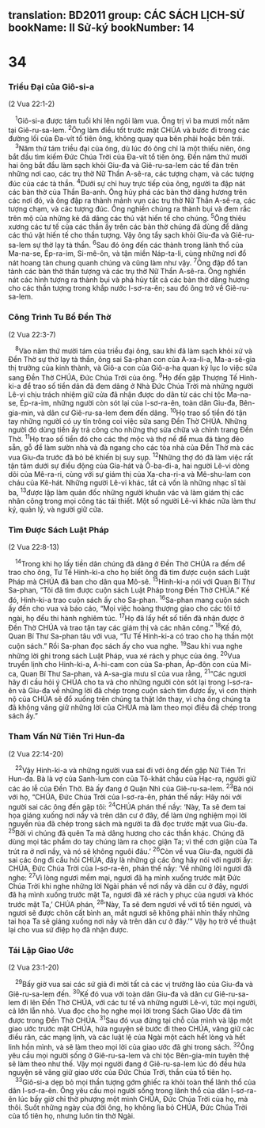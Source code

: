 translation: BD2011
group: CÁC SÁCH LỊCH-SỬ
bookName: II Sử-ký 
bookNumber: 14
-------

<div class="title"><h1>34</h1><h3>Triều Ðại của Giô-si-a</h3><p>(2 Vua 22:1-2)</p></div>
<span class="verse 2su_34_1"> <sup>1</sup>Giô-si-a được tám tuổi khi lên ngôi làm vua. Ông trị vì ba mươi mốt năm tại Giê-ru-sa-lem. </span>
<span class="verse 2su_34_2"><sup>2</sup>Ông làm điều tốt trước mặt CHÚA và bước đi trong các đường lối của Ða-vít tổ tiên ông, không quay qua bên phải hoặc bên trái.<br/></span>
<span class="verse 2su_34_3"> <sup>3</sup>Năm thứ tám triều đại của ông, dù lúc đó ông chỉ là một thiếu niên, ông bắt đầu tìm kiếm Ðức Chúa Trời của Ða-vít tổ tiên ông. Ðến năm thứ mười hai ông bắt đầu làm sạch khỏi Giu-đa và Giê-ru-sa-lem các tế đàn trên những nơi cao, các trụ thờ Nữ Thần A-sê-ra, các tượng chạm, và các tượng đúc của các tà thần. </span>
<span class="verse 2su_34_4"><sup>4</sup>Dưới sự chỉ huy trực tiếp của ông, người ta đập nát các bàn thờ của Thần Ba-anh. Ông hủy phá các bàn thờ dâng hương trên các nơi đó, và ông đập ra thành mảnh vụn các trụ thờ Nữ Thần A-sê-ra, các tượng chạm, và các tượng đúc. Ông nghiền chúng ra thành bụi và đem rắc trên mộ của những kẻ đã dâng các thú vật hiến tế cho chúng. </span>
<span class="verse 2su_34_5"><sup>5</sup>Ông thiêu xương các tư tế của các thần ấy trên các bàn thờ chúng đã dùng để dâng các thú vật hiến tế cho thần tượng. Vậy ông tẩy sạch khỏi Giu-đa và Giê-ru-sa-lem sự thờ lạy tà thần. </span>
<span class="verse 2su_34_6"><sup>6</sup>Sau đó ông đến các thành trong lãnh thổ của Ma-na-se, Ép-ra-im, Si-mê-ôn, và tận miền Náp-ta-li, cùng những nơi đổ nát hoang tàn chung quanh chúng và cũng làm như vậy. </span>
<span class="verse 2su_34_7"><sup>7</sup>Ông đập đổ tan tành các bàn thờ thần tượng và các trụ thờ Nữ Thần A-sê-ra. Ông nghiền nát các hình tượng ra thành bụi và phá hủy tất cả các bàn thờ dâng hương cho các thần tượng trong khắp nước I-sơ-ra-ên; sau đó ông trở về Giê-ru-sa-lem.<br/></span>
<div class="title"><h3>Công Trình Tu Bổ Ðền Thờ</h3><p>(2 Vua 22:3-7)</p></div>
<span class="verse 2su_34_8"> <sup>8</sup>Vào năm thứ mười tám của triều đại ông, sau khi đã làm sạch khỏi xứ và Ðền Thờ sự thờ lạy tà thần, ông sai Sa-phan con của A-xa-li-a, Ma-a-sê-gia thị trưởng của kinh thành, và Giô-a con của Giô-a-ha quan ký lục lo việc sửa sang Ðền Thờ CHÚA, Ðức Chúa Trời của ông. </span>
<span class="verse 2su_34_9"><sup>9</sup>Họ đến gặp Thượng Tế Hinh-ki-a để trao số tiền dân đã đem dâng ở Nhà Ðức Chúa Trời mà những người Lê-vi chịu trách nhiệm giữ cửa đã nhận được do dân từ các chi tộc Ma-na-se, Ép-ra-im, những người còn sót lại của I-sơ-ra-ên, toàn dân Giu-đa, Bên-gia-min, và dân cư Giê-ru-sa-lem đem đến dâng. </span>
<span class="verse 2su_34_10"><sup>10</sup>Họ trao số tiền đó tận tay những người có uy tín trông coi việc sửa sang Ðền Thờ CHÚA. Những người đó dùng tiền ấy trả công cho những thợ sửa chữa và chỉnh trang Ðền Thờ. </span>
<span class="verse 2su_34_11"><sup>11</sup>Họ trao số tiền đó cho các thợ mộc và thợ nề để mua đá tảng đẽo sẵn, gỗ để làm sườn nhà và đà ngang cho các tòa nhà của Ðền Thờ mà các vua Giu-đa trước đã bỏ bê khiến bị suy sụp. </span>
<span class="verse 2su_34_12"><sup>12</sup>Những thợ đó đã làm việc rất tận tâm dưới sự điều động của Gia-hát và Ô-ba-đi-a, hai người Lê-vi dòng dõi của Mê-ra-ri, cùng với sự giám thị của Xa-cha-ri-a và Mê-shu-lam con cháu của Kê-hát. Những người Lê-vi khác, tất cả vốn là những nhạc sĩ tài ba, </span>
<span class="verse 2su_34_13"><sup>13</sup>được lập làm quản đốc những người khuân vác và làm giám thị các nhân công trong mọi công tác tái thiết. Một số người Lê-vi khác nữa làm thư ký, quản lý, và người giữ cửa.<br/></span>
<div class="title"><h3>Tìm Ðược Sách Luật Pháp</h3><p>(2 Vua 22:8-13)</p></div>
<span class="verse 2su_34_14"> <sup>14</sup>Trong khi họ lấy tiền dân chúng đã dâng ở Ðền Thờ CHÚA ra đếm để trao cho ông, Tư Tế Hinh-ki-a cho họ biết ông đã tìm được cuộn sách Luật Pháp mà CHÚA đã ban cho dân qua Mô-sê. </span>
<span class="verse 2su_34_15"><sup>15</sup>Hinh-ki-a nói với Quan Bí Thư Sa-phan, “Tôi đã tìm được cuộn sách Luật Pháp trong Ðền Thờ CHÚA.” Kế đó, Hinh-ki-a trao cuộn sách ấy cho Sa-phan. </span>
<span class="verse 2su_34_16"><sup>16</sup>Sa-phan mang cuộn sách ấy đến cho vua và báo cáo, “Mọi việc hoàng thượng giao cho các tôi tớ ngài, họ đều thi hành nghiêm túc. </span>
<span class="verse 2su_34_17"><sup>17</sup>Họ đã lấy hết số tiền đã nhận được ở Ðền Thờ CHÚA và trao tận tay các giám thị và các nhân công.” </span>
<span class="verse 2su_34_18"><sup>18</sup>Kế đó, Quan Bí Thư Sa-phan tâu với vua, “Tư Tế Hinh-ki-a có trao cho hạ thần một cuộn sách.” Rồi Sa-phan đọc sách ấy cho vua nghe. </span>
<span class="verse 2su_34_19"><sup>19</sup>Sau khi vua nghe những lời ghi trong sách Luật Pháp, vua xé rách y phục của ông. </span>
<span class="verse 2su_34_20"><sup>20</sup>Vua truyền lịnh cho Hinh-ki-a, A-hi-cam con của Sa-phan, Áp-đôn con của Mi-ca, Quan Bí Thư Sa-phan, và A-sa-gia mưu sĩ của vua rằng, </span>
<span class="verse 2su_34_21"><sup>21</sup>“Các ngươi hãy đi cầu hỏi ý CHÚA cho ta và cho những người còn sót lại trong I-sơ-ra-ên và Giu-đa về những lời đã chép trong cuộn sách tìm được ấy, vì cơn thịnh nộ của CHÚA sẽ đổ xuống trên chúng ta thật lớn thay, vì cha ông chúng ta đã không vâng giữ những lời của CHÚA mà làm theo mọi điều đã chép trong sách ấy.”<br/></span>
<div class="title"><h3>Tham Vấn Nữ Tiên Tri Hun-đa</h3><p>(2 Vua 22:14-20)</p></div>
<span class="verse 2su_34_22"> <sup>22</sup>Vậy Hinh-ki-a và những người vua sai đi với ông đến gặp Nữ Tiên Tri Hun-đa. Bà là vợ của Sanh-lum con của Tô-khát cháu của Hạc-ra, người giữ các áo lễ của Ðền Thờ. Bà ấy đang ở Quận Nhì của Giê-ru-sa-lem. </span>
<span class="verse 2su_34_23"><sup>23</sup>Bà nói với họ, “CHÚA, Ðức Chúa Trời của I-sơ-ra-ên, phán thế nầy: Hãy nói với người sai các ông đến gặp tôi: </span>
<span class="verse 2su_34_24"><sup>24</sup>CHÚA phán thế nầy: ‘Này, Ta sẽ đem tai họa giáng xuống nơi nầy và trên dân cư ở đây, để làm ứng nghiệm mọi lời nguyền rủa đã chép trong sách mà người ta đã đọc trước mặt vua Giu-đa. </span>
<span class="verse 2su_34_25"><sup>25</sup>Bởi vì chúng đã quên Ta mà dâng hương cho các thần khác. Chúng đã dùng mọi tác phẩm do tay chúng làm ra chọc giận Ta; vì thế cơn giận của Ta trút ra ở nơi nầy, và nó sẽ không nguôi đâu.’ </span>
<span class="verse 2su_34_26"><sup>26</sup>Còn về vua Giu-đa, người đã sai các ông đi cầu hỏi CHÚA, đây là những gì các ông hãy nói với người ấy: CHÚA, Ðức Chúa Trời của I-sơ-ra-ên, phán thế nầy: ‘Về những lời ngươi đã nghe: </span>
<span class="verse 2su_34_27"><sup>27</sup>Vì lòng ngươi mềm mại, ngươi đã hạ mình xuống trước mặt Ðức Chúa Trời khi nghe những lời Ngài phán về nơi nầy và dân cư ở đây, ngươi đã hạ mình xuống trước mặt Ta, ngươi đã xé rách y phục của ngươi và khóc trước mặt Ta,’ CHÚA phán, </span>
<span class="verse 2su_34_28"><sup>28</sup>‘Này, Ta sẽ đem ngươi về với tổ tiên ngươi, và ngươi sẽ được chôn cất bình an, mắt ngươi sẽ không phải nhìn thấy những tai họa Ta sẽ giáng xuống nơi nầy và trên dân cư ở đây.’” Vậy họ trở về thuật lại cho vua sứ điệp họ đã nhận được.<br/></span>
<div class="title"><h3>Tái Lập Giao Ước</h3><p>(2 Vua 23:1-20)</p></div>
<span class="verse 2su_34_29"> <sup>29</sup>Bấy giờ vua sai các sứ giả đi mời tất cả các vị trưởng lão của Giu-đa và Giê-ru-sa-lem đến. </span>
<span class="verse 2su_34_30"><sup>30</sup>Kế đó vua với toàn dân Giu-đa và dân cư Giê-ru-sa-lem đi lên Ðền Thờ CHÚA, với các tư tế và những người Lê-vi, tức mọi người, cả lớn lẫn nhỏ. Vua đọc cho họ nghe mọi lời trong Sách Giao Ước đã tìm được trong Ðền Thờ CHÚA. </span>
<span class="verse 2su_34_31"><sup>31</sup>Sau đó vua đứng tại chỗ của mình và lập một giao ước trước mặt CHÚA, hứa nguyện sẽ bước đi theo CHÚA, vâng giữ các điều răn, các mạng lịnh, và các luật lệ của Ngài một cách hết lòng và hết linh hồn mình, và sẽ làm theo mọi lời của giao ước đã ghi trong sách. </span>
<span class="verse 2su_34_32"><sup>32</sup>Ông yêu cầu mọi người sống ở Giê-ru-sa-lem và chi tộc Bên-gia-min tuyên thệ sẽ làm theo như thế. Vậy mọi người đang ở Giê-ru-sa-lem lúc đó đều hứa nguyện sẽ vâng giữ giao ước của Ðức Chúa Trời, thần của tổ tiên họ.<br/></span>
<span class="verse 2su_34_33"> <sup>33</sup>Giô-si-a dẹp bỏ mọi thần tượng gớm ghiếc ra khỏi toàn thể lãnh thổ của dân I-sơ-ra-ên. Ông yêu cầu mọi người sống trong lãnh thổ của dân I-sơ-ra-ên lúc bấy giờ chỉ thờ phượng một mình CHÚA, Ðức Chúa Trời của họ, mà thôi. Suốt những ngày của đời ông, họ không lìa bỏ CHÚA, Ðức Chúa Trời của tổ tiên họ, nhưng luôn tin thờ Ngài.<br/></span>

